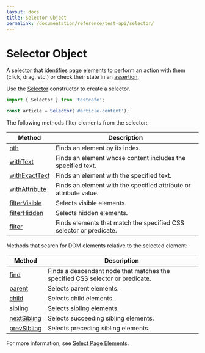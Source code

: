 ```yaml
---
layout: docs
title: Selector Object
permalink: /documentation/reference/test-api/selector/
---
```

# Selector Object

A [selector](../../../guides/basic-guides/select-page-elements.md) that identifies page elements to perform an [action](../../../guides/basic-guides/interact-with-the-page.md) with them (click, drag, etc.) or check their state in an [assertion](../../../guides/basic-guides/assert.md).

Use the [Selector](constructor.md) constructor to create a selector.

```js
import { Selector } from 'testcafe';

const article = Selector('#article-content');
```

The following methods filter elements from the selector:

Method                                                              | Description
------------------------------------------------------------------- | -------------
[nth](nth.md)                     | Finds an element by its index.
[withText](withtext.md)           | Finds an element whose content includes the specified text.
[withExactText](withexacttext.md) | Finds an element with the specified text.
[withAttribute](withattribute.md) | Finds an element with the specified attribute or attribute value.
[filterVisible](filtervisible.md) | Selects visible elements.
[filterHidden](filterhidden.md)   | Selects hidden elements.
[filter](filter.md)               | Finds elements that match the specified CSS selector or predicate.

Methods that search for DOM elements relative to the selected element:

Method                                                              | Description
------------------------------------------------------------------- | -------------
[find](find.md)                   | Finds a descendant node that matches the specified CSS selector or predicate.
[parent](parent.md)               | Selects parent elements.
[child](child.md)                 | Selects child elements.
[sibling](sibling.md)             | Selects sibling elements.
[nextSibling](nextsibling.md)     | Selects succeeding sibling elements.
[prevSibling](prevsibling.md)     | Selects preceding sibling elements.

For more information, see [Select Page Elements](../../../guides/basic-guides/select-page-elements.md).
